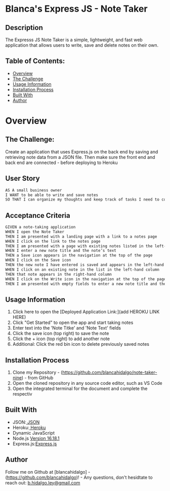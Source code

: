 
# Blanca's Express JS - Note Taker
  
## Description

The Expresss JS Note Taker is a simple, lightweight, and fast web application that allows users to write, save and delete notes on their own.

## Table of Contents:
- [Overview](#Overview)
- [The Challenge](#The-Challenge)
- [Usage Information](#Usage-Information)
- [Installation Process](#Installation-Process)
- [Built With](#Built-With)
- [Author](#Author)

# Overview

## The Challenge:

Create an application that uses Express.js on the back end by saving and retrieving note data from a JSON file. Then make sure the front end and back end are connected - before deploying to Heroku 

## User Story

```md
AS A small business owner
I WANT to be able to write and save notes
SO THAT I can organize my thoughts and keep track of tasks I need to complete
```
## Acceptance Criteria
```md
GIVEN a note-taking application
WHEN I open the Note Taker
THEN I am presented with a landing page with a link to a notes page
WHEN I click on the link to the notes page
THEN I am presented with a page with existing notes listed in the left-hand column, plus empty fields to enter a new note title and the note’s text in the right-hand column
WHEN I enter a new note title and the note’s text
THEN a Save icon appears in the navigation at the top of the page
WHEN I click on the Save icon
THEN the new note I have entered is saved and appears in the left-hand column with the other existing notes
WHEN I click on an existing note in the list in the left-hand column
THEN that note appears in the right-hand column
WHEN I click on the Write icon in the navigation at the top of the page
THEN I am presented with empty fields to enter a new note title and the note’s text in the right-hand column
```

## Usage Information
1. Click here to open the [Deployed Application Link:](add HEROKU LINK HERE)
2. Click "Get Started" to open the app and start taking notes
3. Enter text into the 'Note Titke' and 'Note Text' fields 
4. Click the save icon (top right) to save the note
5. Click the + icon (top right) to add another note
6. Additional: Click the red bin icon to delete previously saved notes

## Installation Process
1. Clone my Repository - (https://github.com/blancahidalgo/note-taker-nine) - from GitHub 
2. Open the cloned repository in any source code editor, such as VS Code
4. Open the integrated terminal for the document and complete the respectiv

## Built With
- JSON:[ JSON](https://www.npmjs.com/package/json)
- Heroku:[ Heroku ](https://www.heroku.com/)
- Dynamic JavaScript
- Node.js [Version 16.18.1](https://nodejs.org/en/blog/release/v1...)
- Express.js:[Express.js](https://expressjs.com/en/starter/inst...)

## Author

Follow me on Github at [blancahidalgo] - (https://github.com/blancahidalgo)! - Any questions, don't hesidtate to reach out: b.hidalgo.ley@gmail.com 


